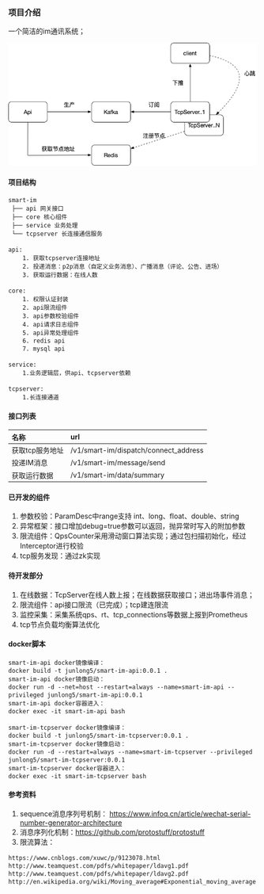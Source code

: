 ### 项目介绍 ###
一个简洁的im通讯系统；

![核心流转](./docs/images/smart-im.png)


#### 项目结构 ####
```
smart-im
 ├── api 网关接口
 ├── core 核心组件
 ├── service 业务处理
 └── tcpserver 长连接通信服务

api: 
    1. 获取tcpserver连接地址
    2. 投递消息：p2p消息（自定义业务消息）、广播消息（评论、公告、进场）
    3. 获取运行数据：在线人数

core: 
    1. 权限认证封装
    2. api限流组件
    3. api参数校验组件
    4. api请求日志组件
    5. api异常处理组件
    6. redis api
    7. mysql api

service:
    1.业务逻辑层，供api、tcpserver依赖

tcpserver:
    1.长连接通道
```


#### 接口列表 ####
|名称   | url  |
|:-----|:-----|
| 获取tcp服务地址 | /v1/smart-im/dispatch/connect_address |
| 投递IM消息| /v1/smart-im/message/send |
| 获取运行数据| /v1/smart-im/data/summary |


#### 已开发的组件 ####
1. 参数校验：ParamDesc中range支持 int、long、float、double、string
2. 异常框架：接口增加debug=true参数可以返回，抛异常时写入的附加参数
3. 限流组件：QpsCounter采用滑动窗口算法实现；通过包扫描初始化，经过Interceptor进行校验
4. tcp服务发现：通过zk实现


#### 待开发部分 ####
1. 在线数据：TcpServer在线人数上报；在线数据获取接口；进出场事件消息；
2. 限流组件：api接口限流（已完成）；tcp建连限流
3. 监控采集：采集系统qps、rt、tcp_connections等数据上报到Prometheus
4. tcp节点负载均衡算法优化


#### docker脚本 ####
```
smart-im-api docker镜像编译：
docker build -t junlong5/smart-im-api:0.0.1 .
smart-im-api docker镜像启动：
docker run -d --net=host --restart=always --name=smart-im-api --privileged junlong5/smart-im-api:0.0.1
smart-im-api docker容器进入：
docker exec -it smart-im-api bash

smart-im-tcpserver docker镜像编译：
docker build -t junlong5/smart-im-tcpserver:0.0.1 .
smart-im-tcpserver docker镜像启动：
docker run -d --restart=always --name=smart-im-tcpserver --privileged junlong5/smart-im-tcpserver:0.0.1
smart-im-tcpserver docker容器进入：
docker exec -it smart-im-tcpserver bash
```


#### 参考资料 ####
1. sequence消息序列号机制： https://www.infoq.cn/article/wechat-serial-number-generator-architecture
2. 消息序列化机制：https://github.com/protostuff/protostuff
3. 限流算法：
```
https://www.cnblogs.com/xuwc/p/9123078.html
http://www.teamquest.com/pdfs/whitepaper/ldavg1.pdf
http://www.teamquest.com/pdfs/whitepaper/ldavg2.pdf
http://en.wikipedia.org/wiki/Moving_average#Exponential_moving_average
```
